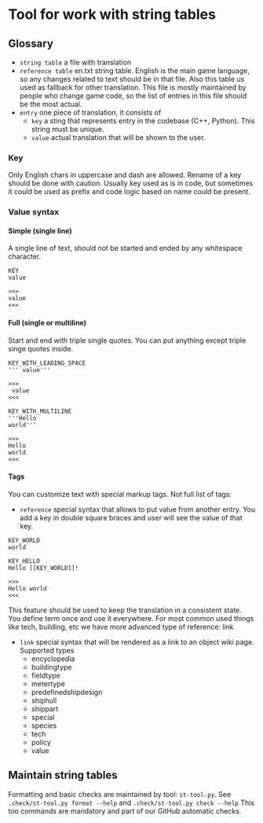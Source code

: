 # Tool for work with string tables

## Glossary

- `string table` a file with translation
- `reference table` en.txt string table.
  English is the main game language, so any changes related to text should be in that file.
  Also this table us used as fallback for other translation.
  This file is mostly maintained by people who change game code,
  so the list of entries in this file should be the most actual.
- `entry` one piece of translation, it consists of
  - `key` a sting that represents entry in the codebase (C++, Python).
    This string must be unique.
  - `value` actual translation that will be shown to the user.


### Key
Only English chars in uppercase and dash are allowed.
Rename of a key should be done with caution. Usually key used as is in code,
but sometimes it could be used as prefix and code logic based on name could be present.

### Value syntax
#### Simple (single line)
A single line of text, should not be started and ended by any whitespace character.

```
KEY
value

>>>
value
<<<
```

#### Full (single or multiline)
Start and end with triple single quotes.
You can put anything except triple singe quotes inside.

```
KEY_WITH_LEADING_SPACE
''' value'''

>>>
 value
<<<

KEY_WITH_MULTILINE
'''Hello
world'''

>>>
Hello
world
<<<

```


#### Tags
You can customize text with special markup tags. Not full list of tags:
- `reference` special syntax that allows to put value from another entry.
  You add a key in double square braces and user will see the value of that key.
```
KEY_WORLD
world

KEY_HELLO
Hello [[KEY_WORLD]]!

>>>
Hello world
<<<
```

This feature should be used to keep the translation in a consistent state.
You define term once and use it everywhere.
For most common used things like tech, building, etc we have more advanced type of reference: link


- `link` special syntax that will be rendered as a link to an object wiki page.
Supported types
  - encyclopedia
  - buildingtype
  - fieldtype
  - metertype
  - predefinedshipdesign
  - shiphull
  - shippart
  - special
  - species
  - tech
  - policy
  - value


## Maintain string tables
Formatting and basic checks are maintained by tool: `st-tool.py`.
See `.check/st-tool.py format --help` and `.check/st-tool.py check --help`
This too commands are mandatory and part of our GitHub automatic checks.

